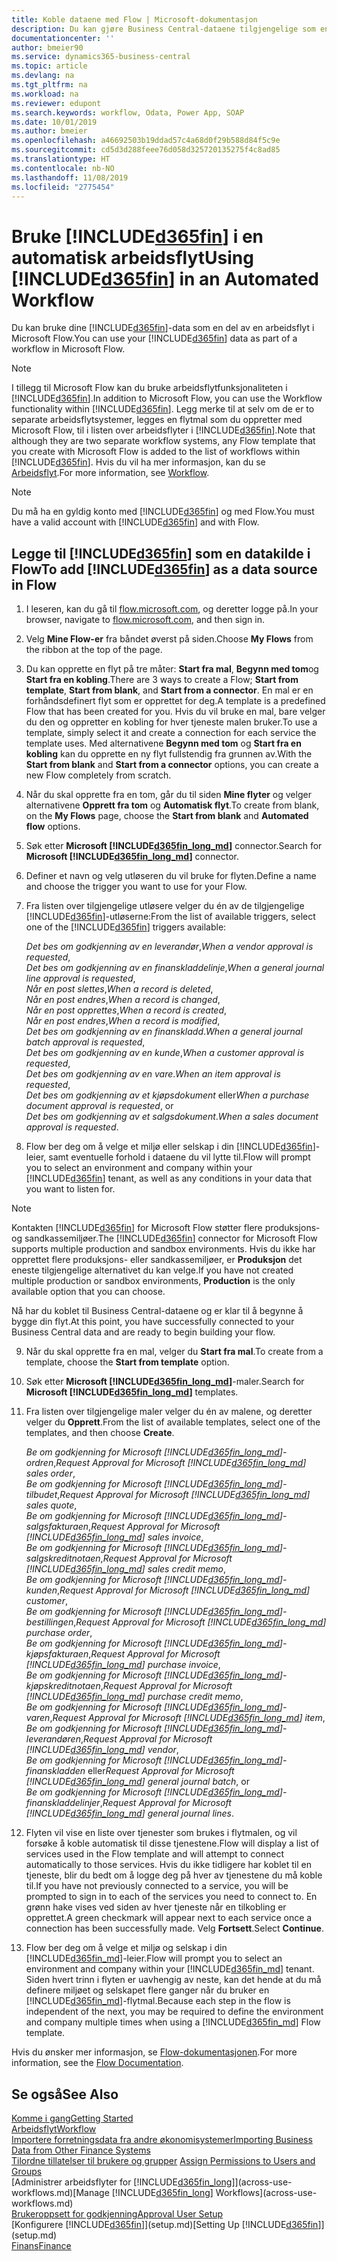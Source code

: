 ```yaml
---
title: Koble dataene med Flow | Microsoft-dokumentasjon
description: Du kan gjøre Business Central-dataene tilgjengelige som en datakilde og angi en OData-URL-adresse til webtjenestene dine for å utvikle automatisk arbeidsflyt.
documentationcenter: ''
author: bmeier90
ms.service: dynamics365-business-central
ms.topic: article
ms.devlang: na
ms.tgt_pltfrm: na
ms.workload: na
ms.reviewer: edupont
ms.search.keywords: workflow, Odata, Power App, SOAP
ms.date: 10/01/2019
ms.author: bmeier
ms.openlocfilehash: a46692503b19ddad57c4a68d0f29b588d84f5c9e
ms.sourcegitcommit: cd5d3d288feee76d058d325720135275f4c8ad85
ms.translationtype: HT
ms.contentlocale: nb-NO
ms.lasthandoff: 11/08/2019
ms.locfileid: "2775454"
---
```

# <a name="using-included365finincludesd365fin_mdmd-in-an-automated-workflow"></a><span data-ttu-id="9bf64-103">Bruke [!INCLUDE[d365fin](includes/d365fin_md.md)] i en automatisk arbeidsflyt</span><span class="sxs-lookup"><span data-stu-id="9bf64-103">Using [!INCLUDE[d365fin](includes/d365fin_md.md)] in an Automated Workflow</span></span>
<span data-ttu-id="9bf64-104">Du kan bruke dine [!INCLUDE[d365fin](includes/d365fin_md.md)]-data som en del av en arbeidsflyt i Microsoft Flow.</span><span class="sxs-lookup"><span data-stu-id="9bf64-104">You can use your [!INCLUDE[d365fin](includes/d365fin_md.md)] data as part of a workflow in Microsoft Flow.</span></span>

> [!NOTE]
> <span data-ttu-id="9bf64-105">I tillegg til Microsoft Flow kan du bruke arbeidsflytfunksjonaliteten i [!INCLUDE[d365fin](includes/d365fin_md.md)].</span><span class="sxs-lookup"><span data-stu-id="9bf64-105">In addition to Microsoft Flow, you can use the Workflow functionality within [!INCLUDE[d365fin](includes/d365fin_md.md)].</span></span> <span data-ttu-id="9bf64-106">Legg merke til at selv om de er to separate arbeidsflytsystemer, legges en flytmal som du oppretter med Microsoft Flow, til i listen over arbeidsflyter i [!INCLUDE[d365fin](includes/d365fin_md.md)].</span><span class="sxs-lookup"><span data-stu-id="9bf64-106">Note that although they are two separate workflow systems, any Flow template that you create with Microsoft Flow is added to the list of workflows  within [!INCLUDE[d365fin](includes/d365fin_md.md)].</span></span> <span data-ttu-id="9bf64-107">Hvis du vil ha mer informasjon, kan du se [Arbeidsflyt](across-workflow.md).</span><span class="sxs-lookup"><span data-stu-id="9bf64-107">For more information, see [Workflow](across-workflow.md).</span></span>  

> [!NOTE]  
> <span data-ttu-id="9bf64-108">Du må ha en gyldig konto med [!INCLUDE[d365fin](includes/d365fin_md.md)] og med Flow.</span><span class="sxs-lookup"><span data-stu-id="9bf64-108">You must have a valid account with [!INCLUDE[d365fin](includes/d365fin_md.md)] and with Flow.</span></span>  

## <a name="to-add-included365finincludesd365fin_mdmd-as-a-data-source-in-flow"></a><span data-ttu-id="9bf64-109">Legge til [!INCLUDE[d365fin](includes/d365fin_md.md)] som en datakilde i Flow</span><span class="sxs-lookup"><span data-stu-id="9bf64-109">To add [!INCLUDE[d365fin](includes/d365fin_md.md)] as a data source in Flow</span></span>
1. <span data-ttu-id="9bf64-110">I leseren, kan du gå til [flow.microsoft.com](https://flow.microsoft.com/en-us/), og deretter logge på.</span><span class="sxs-lookup"><span data-stu-id="9bf64-110">In your browser, navigate to [flow.microsoft.com](https://flow.microsoft.com/en-us/), and then sign in.</span></span>
2. <span data-ttu-id="9bf64-111">Velg **Mine Flow-er** fra båndet øverst på siden.</span><span class="sxs-lookup"><span data-stu-id="9bf64-111">Choose **My Flows** from the ribbon at the top of the page.</span></span>
3. <span data-ttu-id="9bf64-112">Du kan opprette en flyt på tre måter: **Start fra mal**, **Begynn med tom**og **Start fra en kobling**.</span><span class="sxs-lookup"><span data-stu-id="9bf64-112">There are 3 ways to create a Flow; **Start from template**, **Start from blank**, and **Start from a connector**.</span></span> <span data-ttu-id="9bf64-113">En mal er en forhåndsdefinert flyt som er opprettet for deg.</span><span class="sxs-lookup"><span data-stu-id="9bf64-113">A template is a predefined Flow that has been created for you.</span></span> <span data-ttu-id="9bf64-114">Hvis du vil bruke en mal, bare velger du den og oppretter en kobling for hver tjeneste malen bruker.</span><span class="sxs-lookup"><span data-stu-id="9bf64-114">To use a template, simply select it and create a connection for each service the template uses.</span></span> <span data-ttu-id="9bf64-115">Med alternativene **Begynn med tom** og **Start fra en kobling** kan du opprette en ny flyt fullstendig fra grunnen av.</span><span class="sxs-lookup"><span data-stu-id="9bf64-115">With the **Start from blank** and **Start from a connector** options, you can create a new Flow completely from scratch.</span></span>
4. <span data-ttu-id="9bf64-116">Når du skal opprette fra en tom, går du til siden **Mine flyter** og velger alternativene **Opprett fra tom** og **Automatisk flyt**.</span><span class="sxs-lookup"><span data-stu-id="9bf64-116">To create from blank, on the **My Flows** page, choose the **Start from blank** and **Automated flow** options.</span></span>
5. <span data-ttu-id="9bf64-117">Søk etter **Microsoft [!INCLUDE[d365fin_long_md](includes/d365fin_long_md.md)]** connector.</span><span class="sxs-lookup"><span data-stu-id="9bf64-117">Search for **Microsoft [!INCLUDE[d365fin_long_md](includes/d365fin_long_md.md)]** connector.</span></span>
6. <span data-ttu-id="9bf64-118">Definer et navn og velg utløseren du vil bruke for flyten.</span><span class="sxs-lookup"><span data-stu-id="9bf64-118">Define a name and choose the trigger you want to use for your Flow.</span></span>
7. <span data-ttu-id="9bf64-119">Fra listen over tilgjengelige utløsere velger du én av de tilgjengelige [!INCLUDE[d365fin](includes/d365fin_md.md)]-utløserne:</span><span class="sxs-lookup"><span data-stu-id="9bf64-119">From the list of available triggers, select one of the [!INCLUDE[d365fin](includes/d365fin_md.md)] triggers available:</span></span>  
    
    <span data-ttu-id="9bf64-120">*Det bes om godkjenning av en leverandør*,</span><span class="sxs-lookup"><span data-stu-id="9bf64-120">*When a vendor approval is requested*,</span></span>    
    <span data-ttu-id="9bf64-121">*Det bes om godkjenning av en finanskladdelinje*,</span><span class="sxs-lookup"><span data-stu-id="9bf64-121">*When a general journal line approval is requested*,</span></span>    
    <span data-ttu-id="9bf64-122">*Når en post slettes*,</span><span class="sxs-lookup"><span data-stu-id="9bf64-122">*When a record is deleted*,</span></span>    
    <span data-ttu-id="9bf64-123">*Når en post endres*,</span><span class="sxs-lookup"><span data-stu-id="9bf64-123">*When a record is changed*,</span></span>    
    <span data-ttu-id="9bf64-124">*Når en post opprettes*,</span><span class="sxs-lookup"><span data-stu-id="9bf64-124">*When a record is created*,</span></span>    
    <span data-ttu-id="9bf64-125">*Når en post endres*,</span><span class="sxs-lookup"><span data-stu-id="9bf64-125">*When a record is modified*,</span></span>    
    <span data-ttu-id="9bf64-126">*Det bes om godkjenning av en finanskladd*.</span><span class="sxs-lookup"><span data-stu-id="9bf64-126">*When a general journal batch approval is requested*,</span></span>   
    <span data-ttu-id="9bf64-127">*Det bes om godkjenning av en kunde*,</span><span class="sxs-lookup"><span data-stu-id="9bf64-127">*When a customer approval is requested*,</span></span>   
    <span data-ttu-id="9bf64-128">*Det bes om godkjenning av en vare*.</span><span class="sxs-lookup"><span data-stu-id="9bf64-128">*When an item approval is requested*,</span></span>    
    <span data-ttu-id="9bf64-129">*Det bes om godkjenning av et kjøpsdokument* eller</span><span class="sxs-lookup"><span data-stu-id="9bf64-129">*When a purchase document approval is requested*, or</span></span>     
     <span data-ttu-id="9bf64-130">*Det bes om godkjenning av et salgsdokument*.</span><span class="sxs-lookup"><span data-stu-id="9bf64-130">*When a sales document approval is requested*.</span></span>
     
8. <span data-ttu-id="9bf64-131">Flow ber deg om å velge et miljø eller selskap i din [!INCLUDE[d365fin](includes/d365fin_md.md)]-leier, samt eventuelle forhold i dataene du vil lytte til.</span><span class="sxs-lookup"><span data-stu-id="9bf64-131">Flow will prompt you to select an environment and company within your [!INCLUDE[d365fin](includes/d365fin_md.md)] tenant, as well as any conditions in your data that you want to listen for.</span></span>

> [!NOTE]  
>   <span data-ttu-id="9bf64-132">Kontakten [!INCLUDE[d365fin](includes/d365fin_md.md)] for Microsoft Flow støtter flere produksjons- og sandkassemiljøer.</span><span class="sxs-lookup"><span data-stu-id="9bf64-132">The [!INCLUDE[d365fin](includes/d365fin_md.md)] connector for Microsoft Flow supports multiple production and sandbox environments.</span></span> <span data-ttu-id="9bf64-133">Hvis du ikke har opprettet flere produksjons- eller sandkassemiljøer, er **Produksjon** det eneste tilgjengelige alternativet du kan velge.</span><span class="sxs-lookup"><span data-stu-id="9bf64-133">If you have not created multiple production or sandbox environments, **Production** is the only available option that you can choose.</span></span> 

<span data-ttu-id="9bf64-134">Nå har du koblet til Business Central-dataene og er klar til å begynne å bygge din flyt.</span><span class="sxs-lookup"><span data-stu-id="9bf64-134">At this point, you have successfully connected to your Business Central data and are ready to begin building your flow.</span></span>

9. <span data-ttu-id="9bf64-135">Når du skal opprette fra en mal, velger du **Start fra mal**.</span><span class="sxs-lookup"><span data-stu-id="9bf64-135">To create from a template, choose the **Start from template** option.</span></span>
10. <span data-ttu-id="9bf64-136">Søk etter **Microsoft [!INCLUDE[d365fin_long_md](includes/d365fin_long_md.md)]**-maler.</span><span class="sxs-lookup"><span data-stu-id="9bf64-136">Search for **Microsoft [!INCLUDE[d365fin_long_md](includes/d365fin_long_md.md)]** templates.</span></span>
11. <span data-ttu-id="9bf64-137">Fra listen over tilgjengelige maler velger du én av malene, og deretter velger du **Opprett**.</span><span class="sxs-lookup"><span data-stu-id="9bf64-137">From the list of available templates, select one of the templates, and then choose **Create**.</span></span>  

    <span data-ttu-id="9bf64-138">*Be om godkjenning for Microsoft [!INCLUDE[d365fin_long_md](includes/d365fin_long_md.md)]-ordren*,</span><span class="sxs-lookup"><span data-stu-id="9bf64-138">*Request Approval for Microsoft [!INCLUDE[d365fin_long_md](includes/d365fin_long_md.md)] sales order*,</span></span>  
    <span data-ttu-id="9bf64-139">*Be om godkjenning for Microsoft [!INCLUDE[d365fin_long_md](includes/d365fin_long_md.md)]-tilbudet*,</span><span class="sxs-lookup"><span data-stu-id="9bf64-139">*Request Approval for Microsoft [!INCLUDE[d365fin_long_md](includes/d365fin_long_md.md)] sales quote*,</span></span>  
    <span data-ttu-id="9bf64-140">*Be om godkjenning for Microsoft [!INCLUDE[d365fin_long_md](includes/d365fin_long_md.md)]-salgsfakturaen*,</span><span class="sxs-lookup"><span data-stu-id="9bf64-140">*Request Approval for Microsoft [!INCLUDE[d365fin_long_md](includes/d365fin_long_md.md)] sales invoice*,</span></span>  
    <span data-ttu-id="9bf64-141">*Be om godkjenning for Microsoft [!INCLUDE[d365fin_long_md](includes/d365fin_long_md.md)]-salgskreditnotaen*,</span><span class="sxs-lookup"><span data-stu-id="9bf64-141">*Request Approval for Microsoft [!INCLUDE[d365fin_long_md](includes/d365fin_long_md.md)] sales credit memo*,</span></span>  
    <span data-ttu-id="9bf64-142">*Be om godkjenning for Microsoft [!INCLUDE[d365fin_long_md](includes/d365fin_long_md.md)]-kunden*,</span><span class="sxs-lookup"><span data-stu-id="9bf64-142">*Request Approval for Microsoft [!INCLUDE[d365fin_long_md](includes/d365fin_long_md.md)] customer*,</span></span>  
    <span data-ttu-id="9bf64-143">*Be om godkjenning for Microsoft [!INCLUDE[d365fin_long_md](includes/d365fin_long_md.md)]-bestillingen*,</span><span class="sxs-lookup"><span data-stu-id="9bf64-143">*Request Approval for Microsoft [!INCLUDE[d365fin_long_md](includes/d365fin_long_md.md)] purchase order*,</span></span>  
    <span data-ttu-id="9bf64-144">*Be om godkjenning for Microsoft [!INCLUDE[d365fin_long_md](includes/d365fin_long_md.md)]-kjøpsfakturaen*,</span><span class="sxs-lookup"><span data-stu-id="9bf64-144">*Request Approval for Microsoft [!INCLUDE[d365fin_long_md](includes/d365fin_long_md.md)] purchase invoice*,</span></span>  
    <span data-ttu-id="9bf64-145">*Be om godkjenning for Microsoft [!INCLUDE[d365fin_long_md](includes/d365fin_long_md.md)]-kjøpskreditnotaen*,</span><span class="sxs-lookup"><span data-stu-id="9bf64-145">*Request Approval for Microsoft [!INCLUDE[d365fin_long_md](includes/d365fin_long_md.md)] purchase credit memo*,</span></span>  
    <span data-ttu-id="9bf64-146">*Be om godkjenning for Microsoft [!INCLUDE[d365fin_long_md](includes/d365fin_long_md.md)]-varen*,</span><span class="sxs-lookup"><span data-stu-id="9bf64-146">*Request Approval for Microsoft [!INCLUDE[d365fin_long_md](includes/d365fin_long_md.md)] item*,</span></span>  
    <span data-ttu-id="9bf64-147">*Be om godkjenning for Microsoft [!INCLUDE[d365fin_long_md](includes/d365fin_long_md.md)]-leverandøren*,</span><span class="sxs-lookup"><span data-stu-id="9bf64-147">*Request Approval for Microsoft [!INCLUDE[d365fin_long_md](includes/d365fin_long_md.md)] vendor*,</span></span>  
    <span data-ttu-id="9bf64-148">*Be om godkjenning for Microsoft [!INCLUDE[d365fin_long_md](includes/d365fin_long_md.md)]-finanskladden* eller</span><span class="sxs-lookup"><span data-stu-id="9bf64-148">*Request Approval for Microsoft [!INCLUDE[d365fin_long_md](includes/d365fin_long_md.md)] general journal batch*, or</span></span>    
    <span data-ttu-id="9bf64-149">*Be om godkjenning for Microsoft [!INCLUDE[d365fin_long_md](includes/d365fin_long_md.md)]-finanskladdelinjer*,</span><span class="sxs-lookup"><span data-stu-id="9bf64-149">*Request Approval for Microsoft [!INCLUDE[d365fin_long_md](includes/d365fin_long_md.md)] general journal lines*.</span></span>  
12. <span data-ttu-id="9bf64-150">Flyten vil vise en liste over tjenester som brukes i flytmalen, og vil forsøke å koble automatisk til disse tjenestene.</span><span class="sxs-lookup"><span data-stu-id="9bf64-150">Flow will display a list of services used in the Flow template and will attempt to connect automatically to those services.</span></span> <span data-ttu-id="9bf64-151">Hvis du ikke tidligere har koblet til en tjeneste, blir du bedt om å logge deg på hver av tjenestene du må koble til.</span><span class="sxs-lookup"><span data-stu-id="9bf64-151">If you have not previously connected to a service, you will be prompted to sign in to each of the services you need to connect to.</span></span> <span data-ttu-id="9bf64-152">En grønn hake vises ved siden av hver tjeneste når en tilkobling er opprettet.</span><span class="sxs-lookup"><span data-stu-id="9bf64-152">A green checkmark will appear next to each service once a connection has been successfully made.</span></span> <span data-ttu-id="9bf64-153">Velg **Fortsett**.</span><span class="sxs-lookup"><span data-stu-id="9bf64-153">Select **Continue**.</span></span>
13. <span data-ttu-id="9bf64-154">Flow ber deg om å velge et miljø og selskap i din [!INCLUDE[d365fin_md](includes/d365fin_md.md)]-leier.</span><span class="sxs-lookup"><span data-stu-id="9bf64-154">Flow will prompt you to select an environment and company within your [!INCLUDE[d365fin_md](includes/d365fin_md.md)] tenant.</span></span> <span data-ttu-id="9bf64-155">Siden hvert trinn i flyten er uavhengig av neste, kan det hende at du må definere miljøet og selskapet flere ganger når du bruker en [!INCLUDE[d365fin_md](includes/d365fin_md.md)]-flytmal.</span><span class="sxs-lookup"><span data-stu-id="9bf64-155">Because each step in the flow is independent of the next, you may be required to define the environment and company multiple times when using a [!INCLUDE[d365fin_md](includes/d365fin_md.md)] Flow template.</span></span>

<span data-ttu-id="9bf64-156">Hvis du ønsker mer informasjon, se [Flow-dokumentasjonen](/flow/getting-started).</span><span class="sxs-lookup"><span data-stu-id="9bf64-156">For more information, see the [Flow Documentation](/flow/getting-started).</span></span>

## <a name="see-also"></a><span data-ttu-id="9bf64-157">Se også</span><span class="sxs-lookup"><span data-stu-id="9bf64-157">See Also</span></span>
[<span data-ttu-id="9bf64-158">Komme i gang</span><span class="sxs-lookup"><span data-stu-id="9bf64-158">Getting Started</span></span>](product-get-started.md)  
[<span data-ttu-id="9bf64-159">Arbeidsflyt</span><span class="sxs-lookup"><span data-stu-id="9bf64-159">Workflow</span></span>](across-workflow.md)  
[<span data-ttu-id="9bf64-160">Importere forretningsdata fra andre økonomisystemer</span><span class="sxs-lookup"><span data-stu-id="9bf64-160">Importing Business Data from Other Finance Systems</span></span>](across-import-data-configuration-packages.md)  
<span data-ttu-id="9bf64-161">[Tilordne tillatelser til brukere og grupper](ui-define-granular-permissions.md) </span><span class="sxs-lookup"><span data-stu-id="9bf64-161">[Assign Permissions to Users and Groups](ui-define-granular-permissions.md) </span></span>  
<span data-ttu-id="9bf64-162">[Administrer arbeidsflyter for [!INCLUDE[d365fin_long](includes/d365fin_long_md.md)]](across-use-workflows.md)</span><span class="sxs-lookup"><span data-stu-id="9bf64-162">[Manage [!INCLUDE[d365fin_long](includes/d365fin_long_md.md)] Workflows](across-use-workflows.md)</span></span>  
[<span data-ttu-id="9bf64-163">Brukeroppsett for godkjenning</span><span class="sxs-lookup"><span data-stu-id="9bf64-163">Approval User Setup</span></span>](across-how-to-set-up-approval-users.md)  
<span data-ttu-id="9bf64-164">[Konfigurere [!INCLUDE[d365fin](includes/d365fin_md.md)]](setup.md)</span><span class="sxs-lookup"><span data-stu-id="9bf64-164">[Setting Up [!INCLUDE[d365fin](includes/d365fin_md.md)]](setup.md)</span></span>  
[<span data-ttu-id="9bf64-165">Finans</span><span class="sxs-lookup"><span data-stu-id="9bf64-165">Finance</span></span>](finance.md)  
